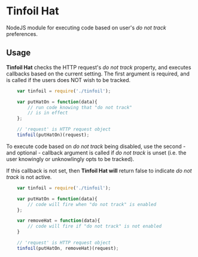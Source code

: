 # Tinfoil Hat

NodeJS module for executing code based on user's *do not track* preferences.

## Usage

**Tinfoil Hat** checks the HTTP request's *do not track* property, and executes callbacks
based on the current setting.
The first argument is required, and is called if the users does NOT wish to be tracked.


```javascript
	var tinfoil = require('./tinfoil');

	var putHatOn = function(data){
		// run code knowing that "do not track"
		// is in effect
	};

	// 'request' is HTTP request object
	tinfoil(putHatOn)(request);
```

To execute code based on *do not track* being disabled, use the second - and optional - callback argument is called if
*do not track* is unset (i.e. the user knowingly or unknowlingly opts to be tracked).

If this callback is not set, then **Tinfoil Hat will** return false to indicate *do not track*
is not active.


```javascript
	var tinfoil = require('./tinfoil');

	var putHatOn = function(data){
		// code will fire when "do not track" is enabled
	};

	var removeHat = function(data){
		// code will fire if "do not track" is not enabled
	}

	// 'request' is HTTP request object
	tinfoil(putHatOn, removeHat)(request);
```
